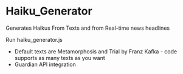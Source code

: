 # Haiku_Generator
Generates Haikus From Texts and from Real-time news headlines

Run haiku_generator.js

* Default texts are Metamorphosis and Trial by Franz Kafka - code supports as many texts as you want
* Guardian API integration
